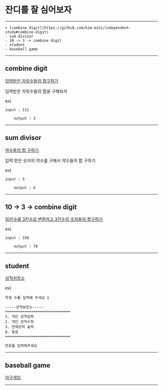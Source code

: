 # 잔디를 잘 심어보자 
---

```
> [combine digit](https://github.com/kim-mini/independent-study#combine-digit)
- sum divisor
- 10 -> 3 -> combine digit
- student
- baseball game

```

---

## combine digit 
[입력받은 자릿수들의 합구하기](https://github.com/kim-mini/independent-study/blob/main/source_code/combine_digit.c)


입력받은 자릿수들의 합을 구해보자

ex)
  ```
  input : 111

      output : 3
  ```

---

## sum divisor

[약수들의 합 구하기](https://github.com/kim-mini/independent-study/blob/main/source_code/201013.c)

입력 받은 숫자의 약수를 구해서 약수들의 합 구하기

ex)
  ```
  input : 5

      output : 6
  ```

---

## 10 -> 3 -> combine digit

[10진수를 3진수로 변환하고 3진수의 숫자들의 합구하기](https://github.com/kim-mini/independent-study/blob/main/source_code/201013-1.c)

ex)
  ```
  input : 150

      output : 70
  ```

---

## student
[성적저장소](https://github.com/kim-mini/independent-study/blob/main/source_code/201013-2.c)

ex)
  ```
  학생 수를 입력해 주세요 1

☆☆☆☆☆성적보관소☆☆☆☆☆
==============================
1. 개인 성적입력
2. 개인 성적수정
3. 전체성적 출력
0. 종료
==============================

번호를 입력해주세요
  ```

---

## baseball game
[야구게임](https://github.com/kim-mini/independent-study/blob/main/source_code/baseball_game.c)

---
